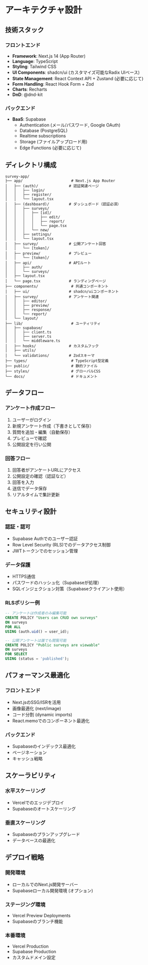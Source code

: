# アーキテクチャ設計

## 技術スタック

### フロントエンド
- **Framework**: Next.js 14 (App Router)
- **Language**: TypeScript
- **Styling**: Tailwind CSS
- **UI Components**: shadcn/ui (カスタマイズ可能なRadix UIベース)
- **State Management**: React Context API + Zustand (必要に応じて)
- **Form Handling**: React Hook Form + Zod
- **Charts**: Recharts
- **DnD**: @dnd-kit

### バックエンド
- **BaaS**: Supabase
  - Authentication (メール/パスワード, Google OAuth)
  - Database (PostgreSQL)
  - Realtime subscriptions
  - Storage (ファイルアップロード用)
  - Edge Functions (必要に応じて)

## ディレクトリ構成

```
survey-app/
├── app/                      # Next.js App Router
│   ├── (auth)/              # 認証関連ページ
│   │   ├── login/
│   │   ├── register/
│   │   └── layout.tsx
│   ├── (dashboard)/         # ダッシュボード（認証必須）
│   │   ├── surveys/
│   │   │   ├── [id]/
│   │   │   │   ├── edit/
│   │   │   │   ├── report/
│   │   │   │   └── page.tsx
│   │   │   └── new/
│   │   ├── settings/
│   │   └── layout.tsx
│   ├── survey/              # 公開アンケート回答
│   │   └── [token]/
│   ├── preview/             # プレビュー
│   │   └── [token]/
│   ├── api/                 # APIルート
│   │   ├── auth/
│   │   └── surveys/
│   ├── layout.tsx
│   └── page.tsx             # ランディングページ
├── components/               # 共通コンポーネント
│   ├── ui/                  # shadcn/uiコンポーネント
│   ├── survey/              # アンケート関連
│   │   ├── editor/
│   │   ├── preview/
│   │   ├── response/
│   │   └── report/
│   └── layout/
├── lib/                      # ユーティリティ
│   ├── supabase/
│   │   ├── client.ts
│   │   ├── server.ts
│   │   └── middleware.ts
│   ├── hooks/               # カスタムフック
│   ├── utils/
│   └── validations/         # Zodスキーマ
├── types/                    # TypeScript型定義
├── public/                   # 静的ファイル
├── styles/                   # グローバルCSS
└── docs/                     # ドキュメント
```

## データフロー

### アンケート作成フロー
1. ユーザーがログイン
2. 新規アンケート作成（下書きとして保存）
3. 質問を追加・編集（自動保存）
4. プレビューで確認
5. 公開設定を行い公開

### 回答フロー
1. 回答者がアンケートURLにアクセス
2. 公開設定の確認（認証など）
3. 回答を入力
4. 送信でデータ保存
5. リアルタイムで集計更新

## セキュリティ設計

### 認証・認可
- Supabase Authでのユーザー認証
- Row Level Security (RLS)でのデータアクセス制御
- JWTトークンでのセッション管理

### データ保護
- HTTPS通信
- パスワードのハッシュ化（Supabaseが処理）
- SQLインジェクション対策（Supabaseクライアント使用）

### RLSポリシー例
```sql
-- アンケートは作成者のみ編集可能
CREATE POLICY "Users can CRUD own surveys"
ON surveys
FOR ALL
USING (auth.uid() = user_id);

-- 公開アンケートは誰でも閲覧可能
CREATE POLICY "Public surveys are viewable"
ON surveys
FOR SELECT
USING (status = 'published');
```

## パフォーマンス最適化

### フロントエンド
- Next.jsのSSG/ISRを活用
- 画像最適化 (next/image)
- コード分割 (dynamic imports)
- React.memoでのコンポーネント最適化

### バックエンド
- Supabaseのインデックス最適化
- ページネーション
- キャッシュ戦略

## スケーラビリティ

### 水平スケーリング
- Vercelでのエッジデプロイ
- Supabaseのオートスケーリング

### 垂直スケーリング
- Supabaseのプランアップグレード
- データベースの最適化

## デプロイ戦略

### 開発環境
- ローカルでのNext.js開発サーバー
- Supabaseローカル開発環境 (オプション)

### ステージング環境
- Vercel Preview Deployments
- Supabaseのブランチ機能

### 本番環境
- Vercel Production
- Supabase Production
- カスタムドメイン設定